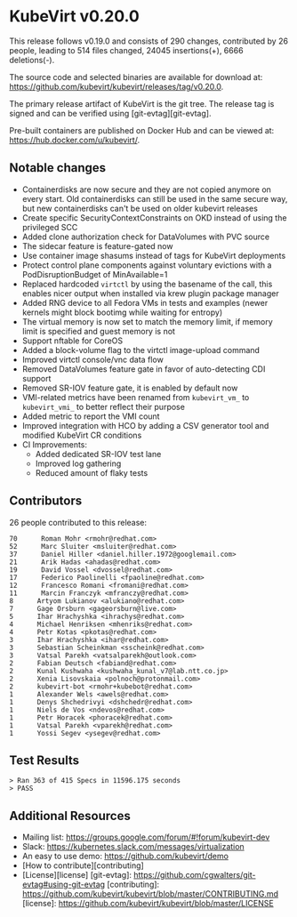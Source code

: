 KubeVirt v0.20.0
================

This release follows v0.19.0 and consists of 290 changes, contributed by
26 people, leading to 514 files changed, 24045 insertions(+), 6666 deletions(-).

The source code and selected binaries are available for download at:
<https://github.com/kubevirt/kubevirt/releases/tag/v0.20.0>.

The primary release artifact of KubeVirt is the git tree. The release tag is
signed and can be verified using [git-evtag][git-evtag].

Pre-built containers are published on Docker Hub and can be viewed at:
<https://hub.docker.com/u/kubevirt/>.

Notable changes
---------------

- Containerdisks are now secure and they are not copied anymore on every start.
Old containerdisks can still be used in the same secure way, but new
containerdisks can't be used on older kubevirt releases
- Create specific SecurityContextConstraints on OKD instead of using the
privileged SCC
- Added clone authorization check for DataVolumes with PVC source
- The sidecar feature is feature-gated now
- Use container image shasums instead of tags for KubeVirt deployments
- Protect control plane components against voluntary evictions with a
PodDisruptionBudget of MinAvailable=1
- Replaced hardcoded `virtctl` by using the basename of the call, this enables
nicer output when installed via krew plugin package manager
- Added RNG device to all Fedora VMs in tests and examples (newer kernels might
block bootimg while waiting for entropy)
- The virtual memory is now set to match the memory limit, if memory limit is
specified and guest memory is not
- Support nftable for CoreOS
- Added a block-volume flag to the virtctl image-upload command
- Improved virtctl console/vnc data flow
- Removed DataVolumes feature gate in favor of auto-detecting CDI support
- Removed SR-IOV feature gate, it is enabled by default now
- VMI-related metrics have been renamed from `kubevirt_vm_` to `kubevirt_vmi_`
to better reflect their purpose
- Added metric to report the VMI count
- Improved integration with HCO by adding a CSV generator tool and modified
KubeVirt CR conditions
- CI Improvements:
  - Added dedicated SR-IOV test lane
  - Improved log gathering
  - Reduced amount of flaky tests

Contributors
------------

26 people contributed to this release:

```
70      Roman Mohr <rmohr@redhat.com>
52      Marc Sluiter <msluiter@redhat.com>
37      Daniel Hiller <daniel.hiller.1972@googlemail.com>
21      Arik Hadas <ahadas@redhat.com>
19      David Vossel <dvossel@redhat.com>
17      Federico Paolinelli <fpaoline@redhat.com>
12      Francesco Romani <fromani@redhat.com>
11      Marcin Franczyk <mfranczy@redhat.com>
8      Artyom Lukianov <alukiano@redhat.com>
7      Gage Orsburn <gageorsburn@live.com>
5      Ihar Hrachyshka <ihrachys@redhat.com>
4      Michael Henriksen <mhenriks@redhat.com>
4      Petr Kotas <pkotas@redhat.com>
3      Ihar Hrachyshka <ihar@redhat.com>
3      Sebastian Scheinkman <sscheink@redhat.com>
3      Vatsal Parekh <vatsalparekh@outlook.com>
2      Fabian Deutsch <fabiand@redhat.com>
2      Kunal Kushwaha <kushwaha_kunal_v7@lab.ntt.co.jp>
2      Xenia Lisovskaia <polnoch@protonmail.com>
2      kubevirt-bot <rmohr+kubebot@redhat.com>
1      Alexander Wels <awels@redhat.com>
1      Denys Shchedrivyi <dshchedr@redhat.com>
1      Niels de Vos <ndevos@redhat.com>
1      Petr Horacek <phoracek@redhat.com>
1      Vatsal Parekh <vparekh@redhat.com>
1      Yossi Segev <ysegev@redhat.com>
```

Test Results
------------

```
> Ran 363 of 415 Specs in 11596.175 seconds
> PASS
```

Additional Resources
--------------------

- Mailing list: <https://groups.google.com/forum/#!forum/kubevirt-dev>
- Slack: <https://kubernetes.slack.com/messages/virtualization>
- An easy to use demo: <https://github.com/kubevirt/demo>
- [How to contribute][contributing]
- [License][license]
[git-evtag]: https://github.com/cgwalters/git-evtag#using-git-evtag
[contributing]: https://github.com/kubevirt/kubevirt/blob/master/CONTRIBUTING.md
[license]: https://github.com/kubevirt/kubevirt/blob/master/LICENSE
